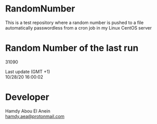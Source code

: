 # RandomNumber    
This is a test repository where a random number is pushed to a file automatically passwordless from a cron job in my Linux CentOS server    
# Random Number of the last run   
31090
      
Last update (GMT +1)    
10/28/20 16:00:02
# Developer    
Hamdy Abou El Anein   
hamdy.aea@protonmail.com
